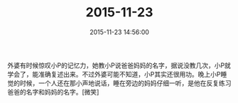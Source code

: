 ﻿---
title: "2015-11-23"
date: 2015-11-23 14:56:00
tags:
categories: 爸爸
---
外婆有时候惊叹小P的记忆力，她教小P说爸爸妈妈的名字，据说没教几次，小P就学会了，能准确复述出来。不过外婆可能不知道，小P其实还很用功。晚上小P睡觉的时候，一个人还在那小声地说话，睡在旁边的妈妈仔细一听，是他在反复练习爸爸的名字和妈妈的名字。[微笑]